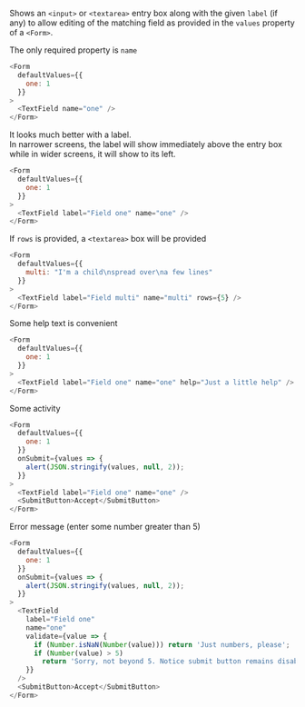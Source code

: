 Shows an `<input>` or `<textarea>` entry box along with the given `label` (if any)
to allow editing of the matching field as provided in the `values` property of
a `<Form>`.

The only required property is `name`

```js
<Form
  defaultValues={{
    one: 1
  }}
>
  <TextField name="one" />
</Form>
```

It looks much better with a label.  
In narrower screens, the label will show immediately above the entry box
while in wider screens, it will show to its left.

```js
<Form
  defaultValues={{
    one: 1
  }}
>
  <TextField label="Field one" name="one" />
</Form>
```

If `rows` is provided, a `<textarea>` box will be provided

```js
<Form
  defaultValues={{
    multi: "I'm a child\nspread over\na few lines"
  }}
>
  <TextField label="Field multi" name="multi" rows={5} />
</Form>
```

Some help text is convenient

```js
<Form
  defaultValues={{
    one: 1
  }}
>
  <TextField label="Field one" name="one" help="Just a little help" />
</Form>
```

Some activity

```js
<Form
  defaultValues={{
    one: 1
  }}
  onSubmit={values => {
    alert(JSON.stringify(values, null, 2));
  }}
>
  <TextField label="Field one" name="one" />
  <SubmitButton>Accept</SubmitButton>
</Form>
```

Error message (enter some number greater than 5)

```js
<Form
  defaultValues={{
    one: 1
  }}
  onSubmit={values => {
    alert(JSON.stringify(values, null, 2));
  }}
>
  <TextField
    label="Field one"
    name="one"
    validate={value => {
      if (Number.isNaN(Number(value))) return 'Just numbers, please';
      if (Number(value) > 5)
        return 'Sorry, not beyond 5. Notice submit button remains disabled';
    }}
  />
  <SubmitButton>Accept</SubmitButton>
</Form>
```

